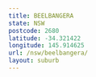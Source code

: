 ```yaml
---
title: BEELBANGERA
state: NSW
postcode: 2680
latitude: -34.321422
longitude: 145.914625
url: /nsw/beelbangera/
layout: suburb
---
```

